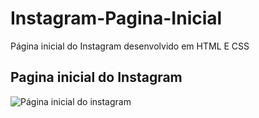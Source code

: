 # Instagram-Pagina-Inicial
Página inicial do Instagram desenvolvido em HTML E CSS

## Pagina inicial do Instagram

![Página inicial do instagram](Instagram-Pagina-Inicial\Instagram\assets\img\insta.png)
